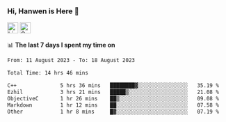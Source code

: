 ### Hi, Hanwen is Here 👋
<p>
	<a href="https://www.linkedin.com/in/liu-hanwen/"><img src="https://img.shields.io/badge/@hanwen-0A66C2?style=flat&logo=LinkedIn&logoColor=white" alt="Linkedin"  height="25px"/></a> 
	<a href="https://scholar.google.com/citations?user=HDF0su0AAAAJ"><img src="https://img.shields.io/badge/scholar-4385FE.svg?&style=plastic&logo=google-scholar&logoColor=white" alt="Google Scholar" height="25px"> </a>
</p>

📊 **The last 7 days I spent my time on** 
<!--START_SECTION:waka-->

```txt
From: 11 August 2023 - To: 18 August 2023

Total Time: 14 hrs 46 mins

C++              5 hrs 36 mins   ████████▓░░░░░░░░░░░░░░░░   35.19 %
Ezhil            3 hrs 21 mins   █████▒░░░░░░░░░░░░░░░░░░░   21.08 %
ObjectiveC       1 hr 26 mins    ██▒░░░░░░░░░░░░░░░░░░░░░░   09.08 %
Markdown         1 hr 12 mins    ██░░░░░░░░░░░░░░░░░░░░░░░   07.58 %
Other            1 hr 8 mins     █▓░░░░░░░░░░░░░░░░░░░░░░░   07.19 %
```

<!--END_SECTION:waka-->


<!--
**david990917/david990917** is a ✨ _special_ ✨ repository because its `README.md` (this file) appears on your GitHub profile.

Here are some ideas to get you started:

- 🔭 I’m currently working on ...
- 🌱 I’m currently learning ...
- 👯 I’m looking to collaborate on ...
- 🤔 I’m looking for help with ...
- 💬 Ask me about ...
- 📫 How to reach me: ...
- 😄 Pronouns: ...
- ⚡ Fun fact: ...
-->
